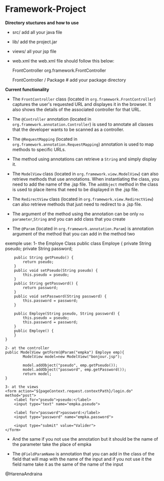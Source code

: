 # Framework-Project

**Directory stuctures and how to use**
* src/
    add all your java file

* lib/
    add the project.jar

* views/
    all your jsp file

* web.xml
    the web.xml file should follow this below:

    <?xml version="1.0" encoding="UTF-8"?>
    <web-app xmlns="http://xmlns.jcp.org/xml/ns/javaee"
            xmlns:xsi="http://www.w3.org/2001/XMLSchema-instance"
            xsi:schemaLocation="http://xmlns.jcp.org/xml/ns/javaee
                                http://xmlns.jcp.org/xml/ns/javaee/web-app_4_0.xsd"
            version="4.0">
    <servlet>
    <servlet-name>FrontController</servlet-name>
    <servlet-class>org.framework.FrontController</servlet-class>
    </servlet>

    <!-- Mapping des URLs pour le FrontController -->
    <servlet-mapping>
        <servlet-name>FrontController</servlet-name>
        <url-pattern>/</url-pattern>
    </servlet-mapping>

    <context-param>
        <param-name>Package</param-name>
        <param-value># add your package directory</param-value>
    </context-param>
    </web-app>

**Current functionality**
* The `FrontController` class (located in `org.framework.FrontController`) captures the user's requested URL and displayes it in the browser. It also shows the details of the associated controller for that URL.

* The `@Controller` annotation (located in `org.framework.annotation.Controller`) is used to annotate all classes that the developer wants to be scanned as a controller.

* The `@RequestMapping` (located in `org.framework.annotation.RequestMapping`)  annotation is used to map methods to specific URLs.

* The method using annotations can retrieve a `String` and simply display it.

* The `ModelView` class (located in `org.framework.view.ModelView`) can also retrieve methods that use annotations. When instantiating the class, you need to add the name of the .jsp file. The `addObject` method in the class is used to place items that need to be displayed in the .jsp file.

* The `RedirectView` class (located in `org.framework.view.RedirectView`) can also retrieve methods that just need to redirect to a .jsp file.

* The argument of the method using the annotation can be only `no parameter`,`String` and you can add class that you create

* The `@Param` (located in `org.framework.annotation.Param`) is annotation argument of the method that you can add in the method two

exemple use:
    1- the Employe Class 
    public class Employe {
        private String pseudo;
        private String password;
        
        public String getPseudo() {
            return pseudo;
        }
        public void setPseudo(String pseudo) {
            this.pseudo = pseudo;
        }
        public String getPassword() {
            return password;
        }
        public void setPassword(String password) {
            this.password = password;
        }
        
        public Employe(String pseudo, String password) {
            this.pseudo = pseudo;
            this.password = password;
        }
        public Employe() {
        }    
    }

    2- at the controller 
    public ModelView getForm(@Param("empka") Employe emp){
            ModelView model=new ModelView("bonjour.jsp");

            model.addObject("pseudo", emp.getPseudo());
            model.addObject("password", emp.getPassword());
            return model;
    }

    3- at the views
    <form action="${pageContext.request.contextPath}/login.do" method="post">
        <label for="pseudo">pseudo:</label>
        <input type="text" name="empka.pseudo">

        <label for="password">password:</label>
        <input type="password" name="empka.password">

        <input type="submit" value="Valider">
    </form>

* And the same if you not use the annotation but it should be the name of the parameter take the place of empka  

* The `@FieldParamName` is annotation that you can add in the class of the field that will map with the name of the input and if you not use it the field name take it as the same of the name of the input 

@HarenaAndraina
